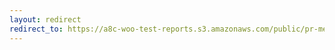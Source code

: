 ```yaml
---
layout: redirect
redirect_to: https://a8c-woo-test-reports.s3.amazonaws.com/public/pr-merge/38926/e2e/index.html
---
```

